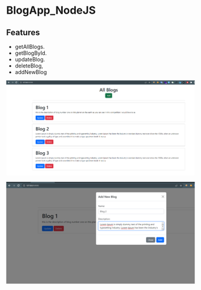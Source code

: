 # BlogApp_NodeJS
## Features
* getAllBlogs.
* getBlogById.
* updateBlog.  
* deleteBlog,
* addNewBlog

![alt text](https://github.com/mh3yad/BlogApp_NodeJS/blob/main/img/allBlogs.png?raw=true) 

![alt text](https://github.com/mh3yad/BlogApp_NodeJS/blob/main/img/addNewBlog.png?raw=true) 



